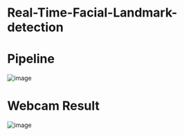 # Real-Time-Facial-Landmark-detection

# Pipeline
![image](https://github.com/mnusrat786/Real-Time-Facial-Landmark-detection/assets/45511078/f8360d4b-6ca9-4134-8948-b9decde03bd7)

# Webcam Result
![image](https://github.com/mnusrat786/Real-Time-Facial-Landmark-detection/assets/45511078/a59ccc0d-4113-4e94-92a1-87b3052bb2ae)

